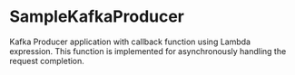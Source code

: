 # SampleKafkaProducer
 Kafka Producer application with callback function using Lambda expression. This function is implemented for asynchronously handling the request completion.
